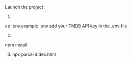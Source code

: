 Launch the project : 

1.

cp .env.example .env
add your TMDB API key in the .env file

2. 

npm install

3. npx parcel index.html